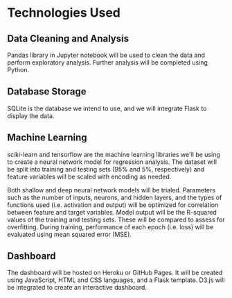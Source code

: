 # Technologies Used

## Data Cleaning and Analysis
Pandas library in Jupyter notebook will be used to clean the data and perform exploratory analysis. Further analysis will be completed using Python.

## Database Storage
SQLite is the database we intend to use, and we will integrate Flask to display the data.

## Machine Learning
sciki-learn and tensorflow are the machine learning libraries we'll be using to create a neural network model for regression analysis. The dataset will be split into training and testing sets (95% and 5%, respectively) and feature variables will be scaled with encoding as needed. 

Both shallow and deep neural network models will be trialed. Parameters such as the number of inputs, neurons, and hidden layers, and the types of functions used (i.e. activation and output) will be optimized for correlation between feature and target variables. Model output will be the R-squared values of the training and testing sets. These will be compared to assess for overfitting. During training, performance of each epoch (i.e. loss) will be evaluated using mean squared error (MSE).

## Dashboard
The dashboard will be hosted on Heroku or GitHub Pages. It will be created using JavaScript, HTML and CSS languages, and a Flask template. D3.js will be integrated to create an interactive dashboard. 
